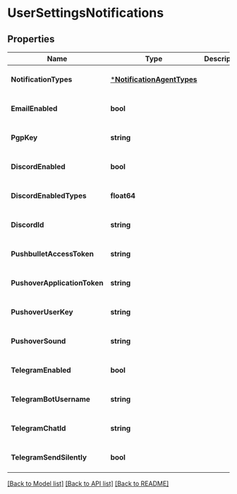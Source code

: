 # UserSettingsNotifications

## Properties
Name | Type | Description | Notes
------------ | ------------- | ------------- | -------------
**NotificationTypes** | [***NotificationAgentTypes**](NotificationAgentTypes.md) |  | [optional] [default to null]
**EmailEnabled** | **bool** |  | [optional] [default to null]
**PgpKey** | **string** |  | [optional] [default to null]
**DiscordEnabled** | **bool** |  | [optional] [default to null]
**DiscordEnabledTypes** | **float64** |  | [optional] [default to null]
**DiscordId** | **string** |  | [optional] [default to null]
**PushbulletAccessToken** | **string** |  | [optional] [default to null]
**PushoverApplicationToken** | **string** |  | [optional] [default to null]
**PushoverUserKey** | **string** |  | [optional] [default to null]
**PushoverSound** | **string** |  | [optional] [default to null]
**TelegramEnabled** | **bool** |  | [optional] [default to null]
**TelegramBotUsername** | **string** |  | [optional] [default to null]
**TelegramChatId** | **string** |  | [optional] [default to null]
**TelegramSendSilently** | **bool** |  | [optional] [default to null]

[[Back to Model list]](../README.md#documentation-for-models) [[Back to API list]](../README.md#documentation-for-api-endpoints) [[Back to README]](../README.md)

